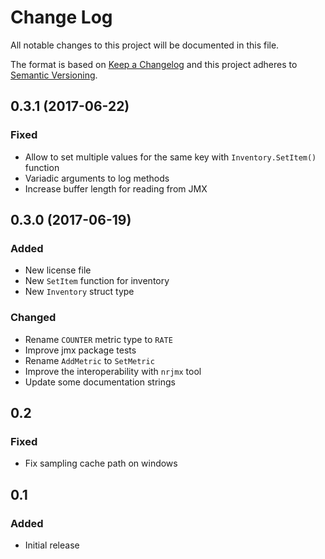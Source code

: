 # Change Log
All notable changes to this project will be documented in this file.

The format is based on [Keep a Changelog](http://keepachangelog.com/)
and this project adheres to [Semantic Versioning](http://semver.org/).

## 0.3.1 (2017-06-22)
### Fixed
- Allow to set multiple values for the same key with `Inventory.SetItem()` function
- Variadic arguments to log methods
- Increase buffer length for reading from JMX

## 0.3.0 (2017-06-19)
### Added
- New license file
- New `SetItem` function for inventory
- New `Inventory` struct type

### Changed
- Rename `COUNTER` metric type to `RATE`
- Improve jmx package tests
- Rename `AddMetric` to `SetMetric`
- Improve the interoperability with `nrjmx` tool
- Update some documentation strings

## 0.2
### Fixed
- Fix sampling cache path on windows

## 0.1
### Added
- Initial release
